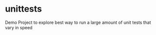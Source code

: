 # unittests
Demo Project to explore best way to run a large amount of unit tests that vary in speed
